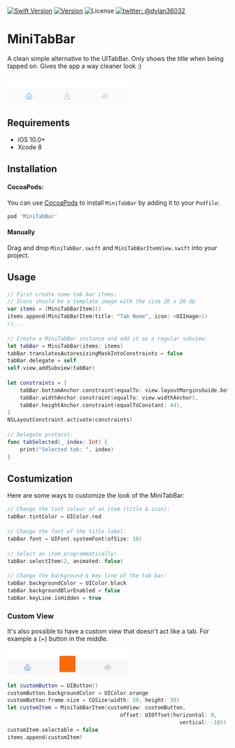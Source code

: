 
[![Swift Version][swift-image]][swift-url]
[![Version](https://img.shields.io/cocoapods/v/MiniTabBar.svg?style=flat)](http://cocoadocs.org/docsets/MiniTabBar)
![License](https://img.shields.io/cocoapods/l/MiniTabBar.svg?style=flat)
[![twitter: @dylan36032](http://img.shields.io/badge/twitter-%40dylan36032-blue.svg?style=flat)](https://twitter.com/dylan36032)

# MiniTabBar
A clean simple alternative to the UITabBar. Only shows the title when being tapped on. Gives the app a way cleaner look :)

<img src="animation.gif" width="275">

## Requirements
- iOS 10.0+
- Xcode 8

## Installation

#### CocoaPods:
You can use [CocoaPods](http://cocoapods.org/) to install `MiniTabBar` by adding it to your `Podfile`:

```ruby
pod 'MiniTabBar'
```	
#### Manually
Drag and drop `MiniTabBar.swift` and `MiniTabBarItemView.swift` into your project.

## Usage

```swift
// First create some tab bar items:
// Icons should be a template image with the size 26 x 20 dp
var items = [MiniTabBarItem]()
items.append(MiniTabBarItem(title: "Tab Name", icon: <UIImage>))
//...

// Create a MiniTabBar instance and add it as a regular subview:
let tabBar = MiniTabBar(items: items)
tabBar.translatesAutoresizingMaskIntoConstraints = false
tabBar.delegate = self
self.view.addSubview(tabBar)

let constraints = [
	tabBar.bottomAnchor.constraint(equalTo: view.layoutMarginsGuide.bottomAnchor),
	tabBar.widthAnchor.constraint(equalTo: view.widthAnchor),
	tabBar.heightAnchor.constraint(equalToConstant: 44),
]
NSLayoutConstraint.activate(constraints)

// Delegate protocol:
func tabSelected(_ index: Int) {
	print("Selected tab: ", index)
}
```

## Costumization

Here are some ways to customize the look of the MiniTabBar:

```swift
// Change the tint colour of an item (title & icon):
tabBar.tintColor = UIColor.red

// Change the font of the title label:
tabBar.font = UIFont.systemFont(ofSize: 10)

// Select an item programmatically: 
tabBar.selectItem(2, animated: false)

// Change the background & key line of the tab bar:
tabBar.backgroundColor = UIColor.black
tabBar.backgroundBlurEnabled = false
tabBar.keyLine.isHidden = true
```
### Custom View

It's also possible to have a custom view that doesn't act like a tab. For example a (+) button in the middle.

<img src="customButton.png" width="275">

```swift
let customButton = UIButton()
customButton.backgroundColor = UIColor.orange
customButton.frame.size = CGSize(width: 50, height: 50)
let customItem = MiniTabBarItem(customView: customButton, 
                                    offset: UIOffset(horizontal: 0, 
                                                       vertical: -10))
customItem.selectable = false
items.append(customItem)
```


[swift-image]:https://img.shields.io/badge/swift-3.0-orange.svg
[swift-url]: https://swift.org/
